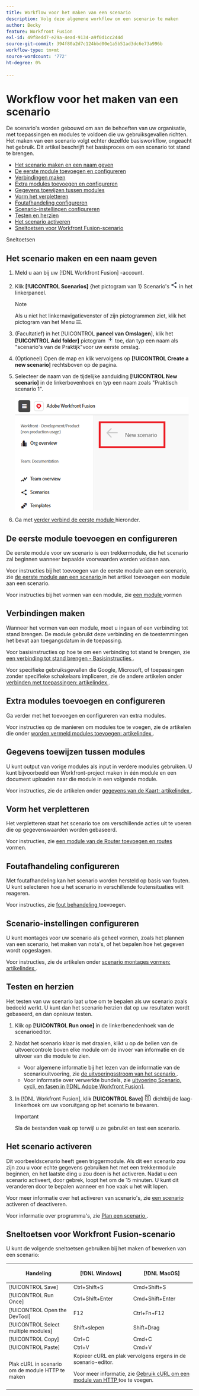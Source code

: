 ```yaml
---
title: Workflow voor het maken van een scenario
description: Volg deze algemene workflow om een scenario te maken
author: Becky
feature: Workfront Fusion
exl-id: 49f8edd7-e29a-4ead-9134-a9f0d1cc244d
source-git-commit: 394f80a2d7c124bbd00e1a5b51ad3dc6e73a996b
workflow-type: tm+mt
source-wordcount: '772'
ht-degree: 0%

---
```


# Workflow voor het maken van een scenario

De scenario&#39;s worden gebouwd om aan de behoeften van uw organisatie, met toepassingen en modules te voldoen die uw gebruiksgevallen richten. Het maken van een scenario volgt echter dezelfde basisworkflow, ongeacht het gebruik. Dit artikel beschrijft het basisproces om een scenario tot stand te brengen.


* [Het scenario maken en een naam geven](#create-and-name-the-scenario)
* [De eerste module toevoegen en configureren](#configure-the-first-module)
* [Verbindingen maken](#create-connections)
* [Extra modules toevoegen en configureren](#add-and-configure-additional-modules)
* [Gegevens toewijzen tussen modules](#map-data-between-modules)
* [Vorm het verpletteren](#configure-routing)
* [Foutafhandeling configureren](#configure-error-handling)
* [Scenario-instellingen configureren](#onfigure-scenario-settings)
* [Testen en herzien](#test-and-revise)
* [Het scenario activeren](#activate-the-scenario)
* [Sneltoetsen voor Workfront Fusion-scenario](#workfront-fusion-scenario-keyboard-shortcuts)

Sneltoetsen



## Het scenario maken en een naam geven

1. Meld u aan bij uw [!DNL Workfront Fusion] -account.
1. Klik **[!UICONTROL Scenarios]** {het pictogram van 1} Scenario&#39;s ![&#128279;](assets/scenarios-icon.png) in het linkerpaneel.

   >[!NOTE]
   >
   >Als u niet het linkernavigatievenster of zijn pictogrammen ziet, klik het pictogram van het Menu ![ Menu ](assets/main-menu-icon-left-nav.png).

1. (Facultatief) in het [!UICONTROL **paneel van Omslagen**], klik het **[!UICONTROL Add folder]** pictogram ![ voeg omslagpictogram ](assets/add-folder-icon.png) toe, dan typ een naam als &quot;scenario&#39;s van de Praktijk&quot;voor uw eerste omslag.

1. (Optioneel) Open de map en klik vervolgens op **[!UICONTROL Create a new scenario]** rechtsboven op de pagina.

1. Selecteer de naam van de tijdelijke aanduiding **[!UICONTROL New scenario]** in de linkerbovenhoek en typ een naam zoals &quot;Praktisch scenario 1&quot;.

   ![ Naam het scenario ](assets/name-the-scenario.png)

1. Ga met [ verder verbind de eerste module ](#2-connect-the-first-module) hieronder.

## De eerste module toevoegen en configureren

De eerste module voor uw scenario is een trekkermodule, die het scenario zal beginnen wanneer bepaalde voorwaarden worden voldaan aan.

Voor instructies bij het toevoegen van de eerste module aan een scenario, zie [ de eerste module aan een scenario ](/help/workfront-fusion/create-scenarios/add-modules/add-a-module-basic.md#add-the-first-module-to-a-scenario) in het artikel toevoegen een module aan een scenario.

Voor instructies bij het vormen van een module, zie [ een module ](/help/workfront-fusion/create-scenarios/add-modules/configure-a-modules-settings.md) vormen

## Verbindingen maken

Wanneer het vormen van een module, moet u ingaan of een verbinding tot stand brengen. De module gebruikt deze verbinding en de toestemmingen het bevat aan toegangsdatum in de toepassing.

Voor basisinstructies op hoe te om een verbinding tot stand te brengen, zie [ een verbinding tot stand brengen - Basisinstructies ](/help/workfront-fusion/create-scenarios/connect-to-apps/connect-to-fusion-general.md).

Voor specifieke gebruiksgevallen die Google, Microsoft, of toepassingen zonder specifieke schakelaars impliceren, zie de andere artikelen onder [ verbinden met toepassingen: artikelindex ](/help/workfront-fusion/create-scenarios/connect-to-apps/connect-to-apps-toc.md).

## Extra modules toevoegen en configureren

Ga verder met het toevoegen en configureren van extra modules.

Voor instructies op de manieren om modules toe te voegen, zie de artikelen die onder [ worden vermeld modules toevoegen: artikelindex ](/help/workfront-fusion/create-scenarios/add-modules/add-modules-toc.md).

## Gegevens toewijzen tussen modules

U kunt output van vorige modules als input in verdere modules gebruiken. U kunt bijvoorbeeld een Workfront-project maken in één module en een document uploaden naar die module in een volgende module.

Voor instructies, zie de artikelen onder [ gegevens van de Kaart: artikelindex ](/help/workfront-fusion/create-scenarios/map-data/map-data-toc.md).

## Vorm het verpletteren

Het verpletteren staat het scenario toe om verschillende acties uit te voeren die op gegevenswaarden worden gebaseerd.

Voor instructies, zie [ een module van de Router toevoegen en routes ](/help/workfront-fusion/create-scenarios/add-modules/router-module.md) vormen.

## Foutafhandeling configureren

Met foutafhandeling kan het scenario worden hersteld op basis van fouten. U kunt selecteren hoe u het scenario in verschillende foutensituaties wilt reageren.

Voor instructies, zie [ fout behandeling ](/help/workfront-fusion/create-scenarios/config-error-handling/error-handling.md) toevoegen.

## Scenario-instellingen configureren

U kunt montages voor uw scenario als geheel vormen, zoals het plannen van een scenario, het maken van nota&#39;s, of het bepalen hoe het gegeven wordt opgeslagen.

Voor instructies, zie de artikelen onder [ scenario montages vormen: artikelindex ](/help/workfront-fusion/create-scenarios/config-scenarios-settings/config-scenario-settings-toc.md).

## Testen en herzien

Het testen van uw scenario laat u toe om te bepalen als uw scenario zoals bedoeld werkt. U kunt dan het scenario herzien dat op uw resultaten wordt gebaseerd, en dan opnieuw testen.

1. Klik op **[!UICONTROL Run once]** in de linkerbenedenhoek van de scenarioeditor.
1. Nadat het scenario klaar is met draaien, klikt u op de bellen van de uitvoercontrole boven elke module om de invoer van informatie en de uitvoer van die module te zien.

   * Voor algemene informatie bij het lezen van de informatie van de scenariouitvoering, zie [ de uitvoeringsstroom van het scenario ](/help/workfront-fusion/references/scenarios/scenario-execution-flow.md).
   * Voor informatie over verwerkte bundels, zie [ uitvoering Scenario, cycli, en fasen in  [!DNL Adobe Workfront Fusion]](/help/workfront-fusion/references/scenarios/scenario-execution-cycles-phases.md).

1. In [!DNL Workfront Fusion], klik **[!UICONTROL Save]** ![ sparen pictogram ](assets/save-icon.png) dichtbij de laag-linkerhoek om uw vooruitgang op het scenario te bewaren.

   >[!IMPORTANT]
   >
   >Sla de bestanden vaak op terwijl u ze gebruikt en test een scenario.

## Het scenario activeren

Dit voorbeeldscenario heeft geen triggermodule. Als dit een scenario zou zijn zou u voor echte gegevens gebruiken het met een trekkermodule beginnen, en het laatste ding u zou doen is het activeren. Nadat u een scenario activeert, door gebrek, loopt het om de 15 minuten. U kunt dit veranderen door te bepalen wanneer en hoe vaak u het wilt lopen.

Voor meer informatie over het activeren van scenario&#39;s, zie [ een scenario ](/help/workfront-fusion/manage-scenarios/activate-deactivate-scenarios.md) activeren of deactiveren.

Voor informatie over programma&#39;s, zie [ Plan een scenario ](/help/workfront-fusion/create-scenarios/config-scenarios-settings/schedule-a-scenario.md).

## Sneltoetsen voor Workfront Fusion-scenario

U kunt de volgende sneltoetsen gebruiken bij het maken of bewerken van een scenario:

<table style="table-layout:auto"> 
 <col data-mc-conditions=""> 
 <col data-mc-conditions=""> 
 <col data-mc-conditions=""> 
 <thead> 
  <tr> 
   <th> <p>Handeling</p> </th> 
   <th>[!DNL Windows]</th> 
   <th> <p>[!DNL MacOS]</p> </th> 
  </tr> 
 </thead> 
 <tbody> 
  <tr> 
   <td role="rowheader">[!UICONTROL Save] </td> 
   <td>Ctrl+Shift+S</td> 
   <td>Cmd+Shift+S</span> </td> 
  </tr> 
  <tr> 
   <td role="rowheader">[!UICONTROL Run Once]</td> 
   <td>Ctrl+Shift+Enter</td> 
   <td>Cmd+Shift+Enter </span> </td> 
  </tr> 
  <tr> 
   <td role="rowheader">[!UICONTROL Open the DevTool]</td> 
   <td>F12</td> 
   <td>Ctrl+Fn+F12 </span> </td> 
  </tr> 
  <tr> 
   <td role="rowheader">[!UICONTROL Select multiple modules]</td> 
   <td>Shift+slepen</td> 
   <td>Shift+Drag </span> </td> 
  </tr> 
  <tr> 
   <td role="rowheader">[!UICONTROL Copy]</td> 
   <td>Ctrl+C</td> 
   <td>Cmd+C</span> </td> 
  </tr> 
  <tr> 
   <td role="rowheader">[!UICONTROL Paste]</td> 
   <td>Ctrl+V</td> 
   <td>Cmd+V</span> </td> 
  </tr> 
  <tr> 
   <td role="rowheader">Plak cURL in scenario om de module HTTP te maken</td> 
   <td colspan="2">Kopieer cURL en plak vervolgens ergens in de scenario-editor.<p>Voor meer informatie, zie <a href="/help/workfront-fusion/create-scenarios/add-modules/use-curl-create-http.md"> Gebruik cURL om een module van HTTP </a> toe te voegen.</td> 
  </tr> 
 </tbody> 
</table>





